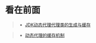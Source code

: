 看在前面
====

> * <a href="https://www.cnblogs.com/James-Gong/p/8126129.html">JDK动态代理代理类的生成与缓存</a>

> * <a href="https://www.jianshu.com/p/9f5566b5e7fb">动态代理的缓存机制</a>
